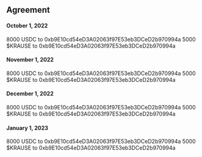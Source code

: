 ## Agreement

#### October 1, 2022

8000 USDC to 0xb9E10cd54eD3A02063f97E53eb3DCeD2b970994a
5000 $KRAUSE to 0xb9E10cd54eD3A02063f97E53eb3DCeD2b970994a

#### November 1, 2022

8000 USDC to 0xb9E10cd54eD3A02063f97E53eb3DCeD2b970994a
5000 $KRAUSE to 0xb9E10cd54eD3A02063f97E53eb3DCeD2b970994a

#### December 1, 2022

8000 USDC to 0xb9E10cd54eD3A02063f97E53eb3DCeD2b970994a
5000 $KRAUSE to 0xb9E10cd54eD3A02063f97E53eb3DCeD2b970994a

#### January 1, 2023

8000 USDC to 0xb9E10cd54eD3A02063f97E53eb3DCeD2b970994a
5000 $KRAUSE to 0xb9E10cd54eD3A02063f97E53eb3DCeD2b970994a